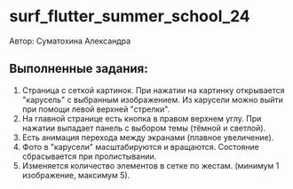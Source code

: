 # surf_flutter_summer_school_24

Автор: Суматохина Александра

## Выполненные задания:

1. Страница с сеткой картинок. При нажатии на картинку открывается "карусель" с выбранным изображением. Из карусели можно выйти при помощи левой верхней "стрелки".
2. На главной странице есть кнопка в правом верхнем углу. При нажатии выпадает панель с выбором темы (тёмной и светлой).
3. Есть анимация перехода между экранами (плавное увеличение).
4. Фото в "карусели" масштабируются и вращаются. Состояние сбрасывается при пролистывании.
5. Изменяется количество элементов в сетке по жестам. (минимум 1 изображение, максимум 5).
